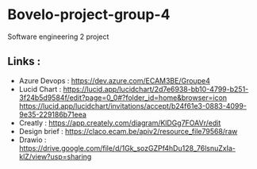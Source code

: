 # Bovelo-project-group-4
Software engineering 2 project

## Links :

- Azure Devops : https://dev.azure.com/ECAM3BE/Groupe4
- Lucid Chart : https://lucid.app/lucidchart/2d7e6938-bb10-4799-b251-3f24b5d9584f/edit?page=0_0#?folder_id=home&browser=icon
https://lucid.app/lucidchart/invitations/accept/b24f61e3-0883-4099-9e35-229186b71eea
- Creatly : https://app.creately.com/diagram/KlDGg7FOAVr/edit
- Design brief : https://claco.ecam.be/apiv2/resource_file79568/raw
- Drawio : https://drive.google.com/file/d/1Gk_sozGZPf4hDu128_76lsnuZxIa-klZ/view?usp=sharing
